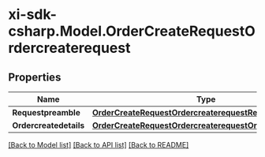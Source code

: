 # xi-sdk-csharp.Model.OrderCreateRequestOrdercreaterequest

## Properties

Name | Type | Description | Notes
------------ | ------------- | ------------- | -------------
**Requestpreamble** | [**OrderCreateRequestOrdercreaterequestRequestpreamble**](OrderCreateRequestOrdercreaterequestRequestpreamble.md) |  | 
**Ordercreatedetails** | [**OrderCreateRequestOrdercreaterequestOrdercreatedetails**](OrderCreateRequestOrdercreaterequestOrdercreatedetails.md) |  | [optional] 

[[Back to Model list]](../README.md#documentation-for-models) [[Back to API list]](../README.md#documentation-for-api-endpoints) [[Back to README]](../README.md)

